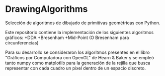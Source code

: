 # DrawingAlgorithms
Selección de algoritmos de dibujado de primitivas geométricas con Python.

Este repositorio contiene la implementación de los siguientes algoritmos gráficos:
  +DDA
  +Bresenham
  +Mid-Point (O Bresenham para circunferencias)

Para su desarrollo se consideraron los algoritmos presentes en el libro "Gráficos por Computadora con OpenGL" de Hearn & Baker y se empleó tanto numpy como matplotlib
para la generación de la rejilla que busca representar con cada cuadro un pixel dentro de un espacio discreto.


